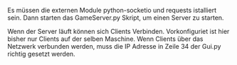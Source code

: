 Es müssen die externen Module python-socketio und requests istalliert sein. Dann starten das GameServer.py Skript,
um einen Server zu starten.

Wenn der Server läuft können sich Clients Verbinden. Vorkonfiguriet ist hier bisher nur Clients auf der selben Maschine.
Wenn Clients über das Netzwerk verbunden werden, muss die IP Adresse in Zeile 34 der Gui.py richtig gesetzt werden.
